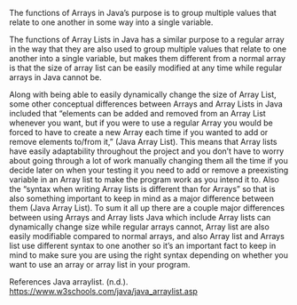 The functions of Arrays in Java’s purpose is to group multiple values that relate to one another in some way into a single variable.

The functions of Array Lists in Java has a similar purpose to a regular array in the way that they are also used to group multiple values that relate to one another into a single variable, but makes them different from a normal array is that the size of array list can be easily modified at any time while regular arrays in Java cannot be. 

Along with being able to easily dynamically change the size of Array List, some other conceptual differences between Arrays and Array Lists in Java included that “elements can be added and removed from an Array List whenever you want, but if you were to use a regular Array you would be forced to have to create a new Array each time if you wanted to add or remove elements to/from it,” (Java Array List). This means that Array lists have easily adaptability throughout the project and you don’t have to worry about going through a lot of work manually changing them all the time if you decide later on when your testing it you need to add or remove a preexisting variable in an Array list to make the program work as you intend it to. Also the “syntax when writing Array lists is different than for Arrays” so that is also something important to keep in mind as a major difference between them (Java Array List).  To sum it all up there are a couple major differences between using Arrays and Array lists Java which include Array lists can dynamically change size while regular arrays cannot, Array list are also easily modifiable compared to normal arrays, and also Array list and Arrays list use different syntax to one another so it’s an important fact to keep in mind to make sure you are using the right syntax depending on whether you want to use an array or array list in your program. 

References
Java arraylist. (n.d.). https://www.w3schools.com/java/java_arraylist.asp 
